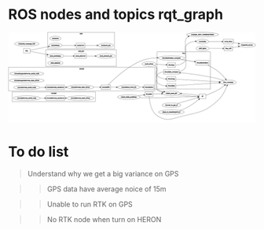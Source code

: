 # ROS nodes and topics rqt_graph 

![](https://github.com/A9688/Heron/blob/master/Documentation/rosgraph.png) 

# To do list

> Understand why we get a big variance on GPS 

>> GPS data have average noice of 15m

>> Unable to run RTK on GPS

>> No RTK node when turn on HERON

